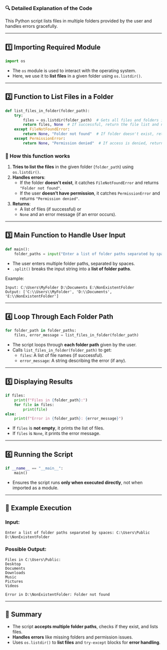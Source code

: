 ### 🔍 **Detailed Explanation of the Code**

This Python script lists files in multiple folders provided by the user and handles errors gracefully.  

---

## **1️⃣ Importing Required Module**
```python
import os
```
- The `os` module is used to interact with the operating system.
- Here, we use it to **list files** in a given folder using `os.listdir()`.

---

## **2️⃣ Function to List Files in a Folder**
```python
def list_files_in_folder(folder_path):
    try:
        files = os.listdir(folder_path)  # Gets all files and folders inside the specified directory
        return files, None  # If successful, return the file list and no error.
    except FileNotFoundError:
        return None, "Folder not found"  # If folder doesn't exist, return an error message.
    except PermissionError:
        return None, "Permission denied"  # If access is denied, return an error message.
```

### **🔹 How this function works**
1. **Tries to list the files** in the given folder (`folder_path`) using `os.listdir()`.
2. **Handles errors**:
   - If the folder **doesn't exist**, it catches `FileNotFoundError` and returns `"Folder not found"`.
   - If the user **doesn’t have permission**, it catches `PermissionError` and returns `"Permission denied"`.
3. **Returns**:
   - A list of files (if successful) or  
   - `None` and an error message (if an error occurs).

---

## **3️⃣ Main Function to Handle User Input**
```python
def main():
    folder_paths = input("Enter a list of folder paths separated by spaces: ").split()
```
- The user enters multiple folder paths, separated by spaces.
- `.split()` breaks the input string into a **list of folder paths**.

Example:  
```
Input: C:\Users\MyFolder D:\Documents E:\NonExistentFolder
Output: ['C:\\Users\\MyFolder', 'D:\\Documents', 'E:\\NonExistentFolder']
```

---

## **4️⃣ Loop Through Each Folder Path**
```python
for folder_path in folder_paths:
    files, error_message = list_files_in_folder(folder_path)
```
- The script loops through **each folder path** given by the user.
- Calls `list_files_in_folder(folder_path)` to get:
  - `files`: A list of file names (if successful).
  - `error_message`: A string describing the error (if any).

---

## **5️⃣ Displaying Results**
```python
if files:
    print(f"Files in {folder_path}:")
    for file in files:
        print(file)
else:
    print(f"Error in {folder_path}: {error_message}")
```

- If `files` is **not empty**, it prints the list of files.
- If `files` is `None`, it prints the error message.

---

## **6️⃣ Running the Script**
```python
if __name__ == "__main__":
    main()
```
- Ensures the script runs **only when executed directly**, not when imported as a module.

---

## **🔹 Example Execution**
### **Input:**
```
Enter a list of folder paths separated by spaces: C:\Users\Public D:\NonExistentFolder
```

### **Possible Output:**
```
Files in C:\Users\Public:
Desktop
Documents
Downloads
Music
Pictures
Videos

Error in D:\NonExistentFolder: Folder not found
```

---

## **🔹 Summary**
- The script **accepts multiple folder paths**, checks if they exist, and lists files.
- **Handles errors** like missing folders and permission issues.
- Uses `os.listdir()` to **list files** and `try-except` blocks for **error handling**.

